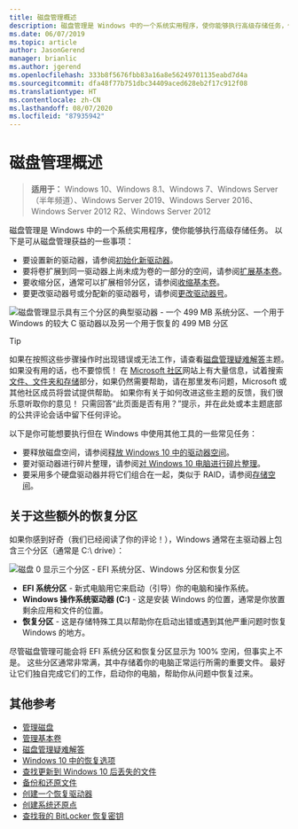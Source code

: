 ```yaml
---
title: 磁盘管理概述
description: 磁盘管理是 Windows 中的一个系统实用程序，使你能够执行高级存储任务，例如初始化新驱动器、扩展卷、收缩磁盘分区和更改驱动器号。
ms.date: 06/07/2019
ms.topic: article
author: JasonGerend
manager: brianlic
ms.author: jgerend
ms.openlocfilehash: 333b8f5676fbb83a16a8e56249701135eabd7d4a
ms.sourcegitcommit: dfa48f77b751dbc34409aced628eb2f17c912f08
ms.translationtype: HT
ms.contentlocale: zh-CN
ms.lasthandoff: 08/07/2020
ms.locfileid: "87935942"
---
```

# <a name="overview-of-disk-management"></a>磁盘管理概述

> **适用于：** Windows 10、Windows 8.1、Windows 7、Windows Server（半年频道）、Windows Server 2019、Windows Server 2016、Windows Server 2012 R2、Windows Server 2012

磁盘管理是 Windows 中的一个系统实用程序，使你能够执行高级存储任务。 以下是可从磁盘管理获益的一些事项：

- 要设置新的驱动器，请参阅[初始化新驱动器](initialize-new-disks.md)。
- 要将卷扩展到同一驱动器上尚未成为卷的一部分的空间，请参阅[扩展基本卷](extend-a-basic-volume.md)。
- 要收缩分区，通常可以扩展相邻分区，请参阅[收缩基本卷](shrink-a-basic-volume.md)。
- 要更改驱动器号或分配新的驱动器号，请参阅[更改驱动器号](change-a-drive-letter.md)。

![磁盘管理显示具有三个分区的典型驱动器 - 一个 499 MB 系统分区、一个用于 Windows 的较大 C 驱动器以及另一个用于恢复的 499 MB 分区](media/disk-management.png)

> [!TIP]
>  如果在按照这些步骤操作时出现错误或无法工作，请查看[磁盘管理疑难解答](troubleshooting-disk-management.md)主题。 如果没有用的话，也不要惊慌！ 在 [Microsoft 社区](https://answers.microsoft.com/en-us/windows)网站上有大量信息，试着搜索[文件、文件夹和存储](https://answers.microsoft.com/en-us/windows/forum/windows_10-files?sort=lastreplydate&dir=desc&tab=All&status=all&mod=&modAge=&advFil=&postedAfter=&postedBefore=&threadType=all&isFilterExpanded=true&tm=1514405359639)部分，如果仍然需要帮助，请在那里发布问题，Microsoft 或其他社区成员将尝试提供帮助。 如果你有关于如何改进这些主题的反馈，我们很乐意听取你的意见！ 只需回答“此页面是否有用？”提示，并在此处或本主题底部的公共评论会话中留下任何评论。

以下是你可能想要执行但在 Windows 中使用其他工具的一些常见任务：

- 要释放磁盘空间，请参阅[释放 Windows 10 中的驱动器空间](https://support.microsoft.com/help/12425/windows-10-free-up-drive-space)。
- 要对驱动器进行碎片整理，请参阅[对 Windows 10 电脑进行碎片整理](https://support.microsoft.com/help/4026701/windows-defragment-your-windows-10-pc)。
- 要采用多个硬盘驱动器并将它们组合在一起，类似于 RAID，请参阅[存储空间](https://support.microsoft.com/help/12438/windows-10-storage-spaces)。

## <a name="about-those-extra-recovery-partitions"></a>关于这些额外的恢复分区

如果你感到好奇（我们已经阅读了你的评论！），Windows 通常在主驱动器上包含三个分区（通常是 C:\ drive）：

![磁盘 0 显示三个分区 - EFI 系统分区、Windows 分区和恢复分区](media/windows-partitions.png)

- **EFI 系统分区** - 新式电脑用它来启动（引导）你的电脑和操作系统。
- **Windows 操作系统驱动器 (C:)** - 这是安装 Windows 的位置，通常是你放置剩余应用和文件的位置。
- **恢复分区** - 这是存储特殊工具以帮助你在启动出错或遇到其他严重问题时恢复 Windows 的地方。

尽管磁盘管理可能会将 EFI 系统分区和恢复分区显示为 100% 空闲，但事实上不是。 这些分区通常非常满，其中存储着你的电脑正常运行所需的重要文件。 最好让它们独自完成它们的工作，启动你的电脑，帮助你从问题中恢复过来。

## <a name="additional-references"></a>其他参考

- [管理磁盘](manage-disks.md)
- [管理基本卷](manage-basic-volumes.md)
- [磁盘管理疑难解答](troubleshooting-disk-management.md)
- [Windows 10 中的恢复选项](https://support.microsoft.com/help/12415/windows-10-recovery-options)
- [查找更新到 Windows 10 后丢失的文件](https://support.microsoft.com/help/12386/windows-10-find-lost-files-after-update)
- [备份和还原文件](https://support.microsoft.com/help/17143/windows-10-back-up-your-files)
- [创建一个恢复驱动器](https://support.microsoft.com/help/4026852/windows-create-a-recovery-drive)
- [创建系统还原点](https://support.microsoft.com/help/4027538/windows-create-a-system-restore-point)
- [查找我的 BitLocker 恢复密钥](https://support.microsoft.com/help/4026181/windows-find-my-bitlocker-recovery-key)
